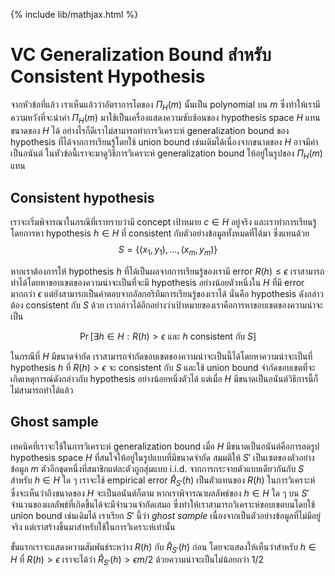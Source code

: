 {% include lib/mathjax.html %}
# VC Generalization Bound สำหรับ Consistent Hypothesis

จากหัวข้อที่แล้ว เราเห็นแล้วว่าอัตราการโตของ $\Pi_H(m)$ นั้นเป็น polynomial บน $m$
ซึ่งทำให้เรามีความหวังที่จะนำค่า $\Pi_H(m)$ มาใช้เป็นเครื่องแสดงความซับซ้อนของ hypothesis space $H$
แทนขนาดของ $H$ ได้ อย่างไรก็ดีเราไม่สามารถทำการวิเคราะห์ generalization bound ของ hypothesis
ที่ได้จากการเรียนรู้โดยใช้ union bound เช่นเดิมได้เนื่องจากขนาดของ $H$ อาจมีค่าเป็นอนันต์  ในหัวข้อนี้เราจะมาดูวิธีการวิเคราะห์ generalization bound ให้อยู่ในรูปของ $\Pi_H(m)$ แทน

## Consistent hypothesis
เราจะเริ่มพิจารณาในกรณีที่เราทราบว่ามี concept เป้าหมาย $c\in H$ อยู่จริง และเราทำการเรียนรู้โดยการหา
hypothesis $h\in H$ ที่ consistent กับตัวอย่างข้อมูลทั้งหมดที่ได้มา ซึ่งแทนด้วย $$S=\{(x_1,y_1),\dots,(x_m,y_m)\}$$

หากเราต้องการให้ hypothesis $h$ ที่ได้เป็นผลจากการเรียนรู้ของเรามี error $R(h)\leq\epsilon$
เราสามารถทำได้โดยหาขอบเขตของความน่าจะเป็นที่จะมี hypothesis อย่างน้อยตัวหนึ่งใน $H$ ที่มี error มากกว่า $\epsilon$
แต่ยังสามารถเป็นคำตอบจากอัลกอริทึมการเรียนรู้ของเราได้ นั่นคือ hypothesis ดังกล่าวต้อง consistent กับ $S$ ด้วย
เรากล่าวได้อีกอย่างว่าเป้าหมายของเราคือการหาขอบเขตของความน่าจะเป็น

$$
\Pr[\exists h\in H: R(h)>\epsilon \text{ และ } h \text{ consistent กับ } S]
$$

ในกรณีที่ $H$ มีขนาดจำกัด เราสามารถจำกัดขอบเขตของความน่าจะเป็นนี้ได้โดยหาความน่าจะเป็นที่ hypothesis
$h$ ที่ $R(h)>\epsilon$ จะ consistent กับ $S$ และใช้ union bound จำกัดขอบเขตที่จะเกิดเหตุการณ์ดังกล่าวกับ
hypothesis อย่างน้อยหนึ่งตัวได้ แต่เมื่อ $H$ มีขนาดเป็นอนันต์วิธีการนี้ก็ไม่สามารถทำได้แล้ว

## Ghost sample
เทคนิคที่เราจะใช้ในการวิเคราะห์ generalization bound เมื่อ $H$ มีขนาดเป็นอนันต์คือการลดรูป hypothesis space
$H$ ที่สนใจให้อยู่ในรูปแบบที่มีขนาดจำกัด สมมติให้ $S'$ เป็นเซตของตัวอย่างข้อมูล $m$
ตัวอีกชุดหนึ่งที่สมาชิกแต่ละตัวถูกสุ่มแบบ i.i.d. จากการกระจายตัวแบบเดียวกันกับ $S$
สำหรับ $h\in H$ ใด ๆ
เราจะใช้ empirical error $\widehat{R}_{S'}(h)$
เป็นตัวแทนของ $R(h)$ ในการวิเคราะห์
ซึ่งจะเห็นว่าถึงขนาดของ $H$ จะเป็นอนันต์ก็ตาม
หากเราพิจารณาผลลัพธ์ของ $h\in H$ ใด ๆ บน $S'$ จำนวนของผลลัพธ์ที่เกิดขึ้นได้จะมีจำนวนจำกัดเสมอ
ซึ่งทำให้เราสามารถวิเคราะห์ขอบเขตบนโดยใช้ union bound เช่นเดิมได้
เราเรียก $S'$ นี้ว่า _ghost sample_ เนื่องจากเป็นตัวอย่างข้อมูลที่ไม่มีอยู่จริง แต่เราสร้างขึ้นมาสำหรับใช้ในการวิเคราะห์เท่านั้น

ขั้นแรกเราจะแสดงความสัมพันธ์ระหว่าง $R(h)$ กับ
$\widehat{R}_{S'}(h)$ ก่อน
โดยจะแสดงให้เห็นว่าสำหรับ $h\in H$ ที่ $R(h)>\epsilon$ เราจะได้ว่า
$\widehat{R}_{S'}(h)>\epsilon m/2$ ด้วยความน่าจะเป็นไม่น้อยกว่า $1/2$
